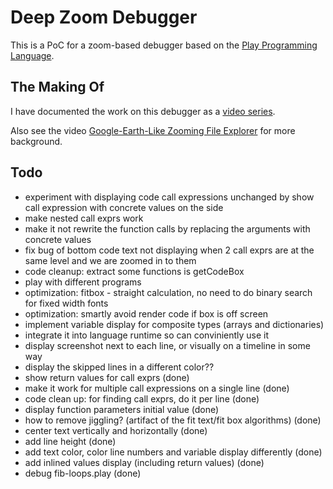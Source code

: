 # Deep Zoom Debugger

This is a PoC for a zoom-based debugger based on the [Play Programming Language](https://github.com/airportyh/play-lang).

## The Making Of

I have documented the work on this debugger as a [video series](https://www.youtube.com/watch?v=kzrWQt__R8Q&list=PLSq9OFrD2Q3Bp9T2SiAAxOF60VSbGAtHn).

Also see the video [Google-Earth-Like Zooming File Explorer](https://www.youtube.com/watch?v=pXQTNxPharY&t) for more background.

## Todo

* experiment with displaying code call expressions unchanged by show call expression with concrete values on the side
* make nested call exprs work
* make it not rewrite the function calls by replacing the arguments with concrete values
* fix bug of bottom code text not displaying when 2 call exprs are at the same level and we are zoomed in to them
* code cleanup: extract some functions is getCodeBox
* play with different programs
* optimization: fitbox - straight calculation, no need to do binary search for fixed width fonts
* optimization: smartly avoid render code if box is off screen
* implement variable display for composite types (arrays and dictionaries)
* integrate it into language runtime so can conviniently use it
* display screenshot next to each line, or visually on a timeline in some way
* display the skipped lines in a different color??
* show return values for call exprs (done)
* make it work for multiple call expressions on a single line (done)
* code clean up: for finding call exprs, do it per line (done)
* display function parameters initial value (done)
* how to remove jiggling? (artifact of the fit text/fit box algorithms) (done)
* center text vertically and horizontally (done)
* add line height (done)
* add text color, color line numbers and variable display differently (done)
* add inlined values display (including return values) (done)
* debug fib-loops.play (done)

